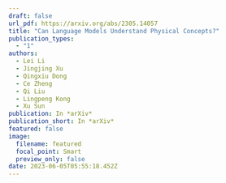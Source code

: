 ```yaml
---
draft: false
url_pdf: https://arxiv.org/abs/2305.14057
title: "Can Language Models Understand Physical Concepts?"
publication_types:
  - "1"
authors:
  - Lei Li
  - Jingjing Xu
  - Qingxiu Dong
  - Ce Zheng
  - Qi Liu
  - Lingpeng Kong
  - Xu Sun
publication: In *arXiv*
publication_short: In *arXiv*
featured: false
image:
  filename: featured
  focal_point: Smart
  preview_only: false
date: 2023-06-05T05:55:18.452Z
---
```

